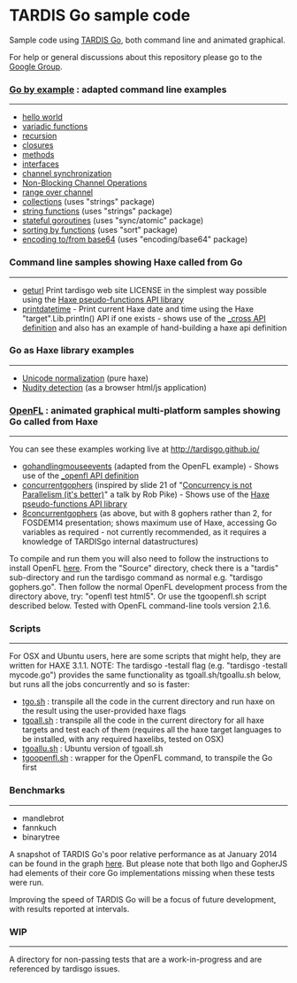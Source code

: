 # TARDIS Go sample code

Sample code using [TARDIS Go](https://github.com/tardisgo/tardisgo), both command line and animated graphical.

For help or general discussions about this repository please go to the [Google Group](https://groups.google.com/d/forum/tardisgo).


### [Go by example](https://gobyexample.com/) : adapted command line examples
---
- [hello world](https://github.com/tardisgo/tardisgo-samples/blob/master/gobyexample/helloworld/helloworld.go)
- [variadic functions](https://github.com/tardisgo/tardisgo-samples/blob/master/gobyexample/variadic/variadic.go)
- [recursion](https://github.com/tardisgo/tardisgo-samples/blob/master/gobyexample/recursion/recursion.go)
- [closures](https://github.com/tardisgo/tardisgo-samples/blob/master/gobyexample/closures/closures.go)
- [methods](https://github.com/tardisgo/tardisgo-samples/blob/master/gobyexample/methods/methods.go)
- [interfaces](https://github.com/tardisgo/tardisgo-samples/blob/master/gobyexample/interfaces/interfaces.go)
- [channel synchronization](https://github.com/tardisgo/tardisgo-samples/blob/master/gobyexample/chansync/chansync.go)
- [Non-Blocking Channel Operations](https://github.com/tardisgo/tardisgo-samples/blob/master/gobyexample/nonblock/nonblock.go)
- [range over channel](https://github.com/tardisgo/tardisgo-samples/blob/master/gobyexample/rangeoverchan/rangeoverchan.go)
- [collections](https://github.com/tardisgo/tardisgo-samples/blob/master/gobyexample/collections/collections.go) (uses "strings" package)
- [string functions](https://github.com/tardisgo/tardisgo-samples/blob/master/gobyexample/stringfuncs/stringfuncs.go) (uses "strings" package)
- [stateful goroutines](https://github.com/tardisgo/tardisgo-samples/blob/master/gobyexample/stateful/stateful.go) (uses "sync/atomic" package)
- [sorting by functions](https://github.com/tardisgo/tardisgo-samples/blob/master/gobyexample/sortbyfunc/sortbyfunc.go) (uses "sort" package)
- [encoding to/from base64](https://github.com/tardisgo/tardisgo-samples/blob/master/gobyexample/base64/base64.go) (uses "encoding/base64" package)

### Command line samples showing Haxe called from Go
----
- [geturl](https://github.com/tardisgo/tardisgo-samples/blob/master/haxe-call-examples/geturl/geturl.go) Print tardisgo web site LICENSE in the simplest way possible using the [Haxe pseudo-functions API library](https://github.com/tardisgo/tardisgo/blob/master/haxe/hx/hx.go)
- [printdatetime](https://github.com/tardisgo/tardisgo-samples/blob/master/haxe-call-examples/printdatetime/printdatetime.go) - Print current Haxe date and time using the Haxe "target".Lib.println() API if one exists - shows use of the [_cross API definition](https://github.com/tardisgo/gohaxelib) and also has an example of hand-building a haxe api definition 

### Go as Haxe library examples
----
- [Unicode normalization](https://github.com/tardisgo/tardisgo-samples/blob/master/go-as-haxe-lib-examples/unicode-norm/Main.hx) (pure haxe)
- [Nudity detection](https://github.com/tardisgo/tardisgo-samples/tree/master/go-as-haxe-lib-examples/go-nude) (as a browser html/js application)

### [OpenFL](http://openfl.org) : animated graphical multi-platform samples showing Go called from Haxe
---
You can see these examples working live at http://tardisgo.github.io/
- [gohandlingmouseevents](https://github.com/tardisgo/tardisgo-samples/tree/master/openfl/gohandlingmouseevents/Source) (adapted from the OpenFL example) - Shows use of the [_openfl API definition](https://github.com/tardisgo/gohaxelib) 
- [concurrentgophers](https://github.com/tardisgo/tardisgo-samples/tree/master/openfl/concurrentgophers/Source) (inspired by slide 21 of "[Concurrency is not Parallelism (it's better)](http://concur.rspace.googlecode.com/hg/talk/concur.html#slide-21)" a talk by Rob Pike) - Shows use of the [Haxe pseudo-functions API library](https://github.com/tardisgo/tardisgo/blob/master/tardisgolib/hx/hx.go)
- [8concurrentgophers](https://github.com/tardisgo/tardisgo-samples/tree/master/openfl/8concurrentgophers/Source) (as above, but with 8 gophers rather than 2, for FOSDEM14 presentation; shows maximum use of Haxe, accessing Go variables as required - not currently recommended, as it requires a knowledge of TARDISgo internal datastructures) 

To compile and run them you will also need to follow the instructions to install OpenFL [here](http://www.openfl.org/download/). From the "Source" directory, check there is a "tardis" sub-directory and run the tardisgo command as normal e.g. "tardisgo gophers.go". Then follow the normal OpenFL development process from the directory above, try: "openfl test html5". Or use the tgoopenfl.sh script described below. Tested with OpenFL command-line tools version 2.1.6.

### Scripts 
---
For OSX and Ubuntu users, here are some scripts that might help, they are written for HAXE 3.1.1. NOTE: The tardisgo -testall flag (e.g. "tardisgo -testall mycode.go") provides the same functionality as tgoall.sh/tgoallu.sh below, but runs all the jobs concurrently and so is faster:
- [tgo.sh](https://github.com/tardisgo/tardisgo-samples/blob/master/scripts/tgo.sh) : transpile all the code in the current directory and run haxe on the result using the user-provided haxe flags
- [tgoall.sh](https://github.com/tardisgo/tardisgo-samples/blob/master/scripts/tgoall.sh) : transpile all the code in the current directory for all haxe targets and test each of them (requires all the haxe target languages to be installed, with any required haxelibs, tested on OSX)
- [tgoallu.sh](https://github.com/tardisgo/tardisgo-samples/blob/master/scripts/tgoallu.sh) :  Ubuntu version of tgoall.sh
- [tgoopenfl.sh](https://github.com/tardisgo/tardisgo-samples/blob/master/scripts/tgolime.sh) : wrapper for the OpenFL command, to transpile the Go first

### Benchmarks
---
- mandlebrot 
- fannkuch
- binarytree

A snapshot of TARDIS Go's poor relative performance as at January 2014 can be found in the graph [here](https://speakerdeck.com/elliott5/write-your-own-go-compiler?slide=29). But please note that both llgo and GopherJS had elements of their core Go implementations missing when these tests were run. 

Improving the speed of TARDIS Go will be a focus of future development, with results reported at intervals.


### WIP
---
A directory for non-passing tests that are a work-in-progress and are referenced by tardisgo issues.


